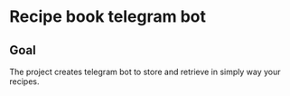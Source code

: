 # Recipe book telegram bot

## Goal

The project creates telegram bot to store and retrieve in simply way your recipes.
